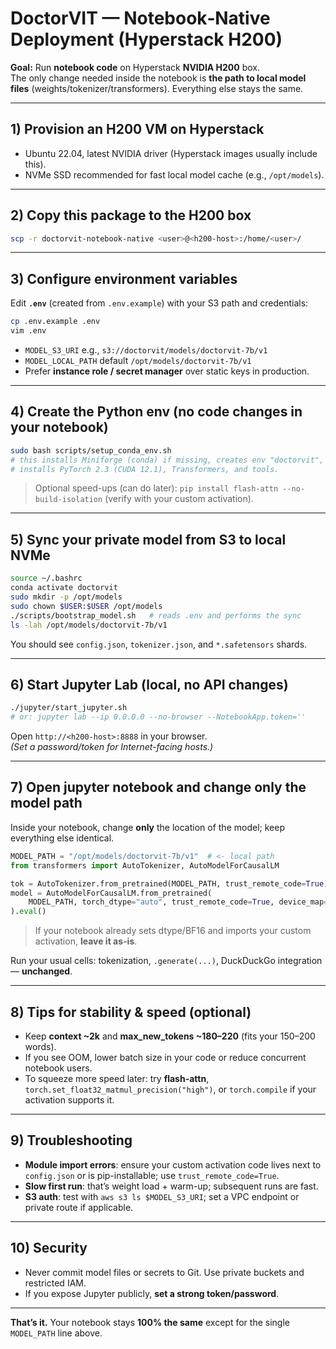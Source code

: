 # DoctorVIT — Notebook‑Native Deployment (Hyperstack H200)

**Goal:** Run **notebook code** on Hyperstack **NVIDIA H200** box.  
The only change needed inside the notebook is **the path to local model files** (weights/tokenizer/transformers). Everything else stays the same.

---

## 1) Provision an H200 VM on Hyperstack
- Ubuntu 22.04, latest NVIDIA driver (Hyperstack images usually include this).
- NVMe SSD recommended for fast local model cache (e.g., `/opt/models`).

---

## 2) Copy this package to the H200 box
```bash
scp -r doctorvit-notebook-native <user>@<h200-host>:/home/<user>/
```

---

## 3) Configure environment variables
Edit **`.env`** (created from `.env.example`) with your S3 path and credentials:

```bash
cp .env.example .env
vim .env
```

- `MODEL_S3_URI`  e.g., `s3://doctorvit/models/doctorvit-7b/v1`
- `MODEL_LOCAL_PATH` default `/opt/models/doctorvit-7b/v1`
- Prefer **instance role / secret manager** over static keys in production.

---

## 4) Create the Python env (no code changes in your notebook)
```bash
sudo bash scripts/setup_conda_env.sh
# this installs Miniforge (conda) if missing, creates env "doctorvit",
# installs PyTorch 2.3 (CUDA 12.1), Transformers, and tools.
```

> Optional speed-ups (can do later): `pip install flash-attn --no-build-isolation` (verify with your custom activation).

---

## 5) Sync your private model from S3 to local NVMe
```bash
source ~/.bashrc
conda activate doctorvit
sudo mkdir -p /opt/models
sudo chown $USER:$USER /opt/models
./scripts/bootstrap_model.sh   # reads .env and performs the sync
ls -lah /opt/models/doctorvit-7b/v1
```

You should see `config.json`, `tokenizer.json`, and `*.safetensors` shards.

---

## 6) Start Jupyter Lab (local, no API changes)
```bash
./jupyter/start_jupyter.sh
# or: jupyter lab --ip 0.0.0.0 --no-browser --NotebookApp.token=''
```

Open `http://<h200-host>:8888` in your browser.  
*(Set a password/token for Internet-facing hosts.)*

---

## 7) Open jupyter notebook and change only the model path
Inside your notebook, change **only** the location of the model; keep everything else identical.

```python
MODEL_PATH = "/opt/models/doctorvit-7b/v1"  # <- local path
from transformers import AutoTokenizer, AutoModelForCausalLM

tok = AutoTokenizer.from_pretrained(MODEL_PATH, trust_remote_code=True)
model = AutoModelForCausalLM.from_pretrained(
    MODEL_PATH, torch_dtype="auto", trust_remote_code=True, device_map="auto"
).eval()
```

> If your notebook already sets dtype/BF16 and imports your custom activation, **leave it as-is**.

Run your usual cells: tokenization, `.generate(...)`, DuckDuckGo integration — **unchanged**.

---

## 8) Tips for stability & speed (optional)
- Keep **context ~2k** and **max_new_tokens ~180–220** (fits your 150–200 words).
- If you see OOM, lower batch size in your code or reduce concurrent notebook users.
- To squeeze more speed later: try **flash-attn**, `torch.set_float32_matmul_precision("high")`, or `torch.compile` if your activation supports it.

---

## 9) Troubleshooting
- **Module import errors**: ensure your custom activation code lives next to `config.json` or is pip-installable; use `trust_remote_code=True`.
- **Slow first run**: that’s weight load + warm-up; subsequent runs are fast.
- **S3 auth**: test with `aws s3 ls $MODEL_S3_URI`; set a VPC endpoint or private route if applicable.

---

## 10) Security
- Never commit model files or secrets to Git. Use private buckets and restricted IAM.
- If you expose Jupyter publicly, **set a strong token/password**.

---

**That’s it.** Your notebook stays **100% the same** except for the single `MODEL_PATH` line above.

